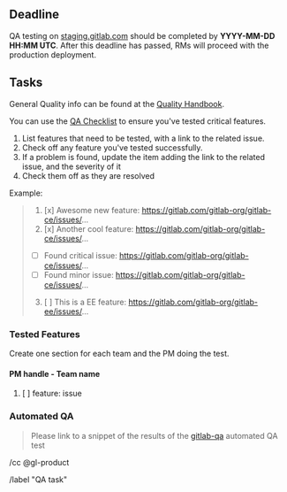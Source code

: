 <!--
# Read me first!

An RM will create this issue once an RC1 staging deploy is completed.
PMs will then take ownership of the process by filling out the
["Features tested" list](#features-tested) and assigning themselves.

The [deadline](#deadline) should be set to **24** hours after the completion of the deploy.

Set the issue title to: `YYYY-MM-DD: RELEASE_MAJOR_VERSION.rc1 QA task`
-->

## Deadline

QA testing on [staging.gitlab.com](https://staging.gitlab.com) should be completed by **YYYY-MM-DD HH:MM UTC**.
After this deadline has passed, RMs will proceed with the production deployment.

## Tasks

General Quality info can be found at the [Quality Handbook](https://about.gitlab.com/handbook/quality/).

You can use the [QA Checklist](https://gitlab.com/gitlab-org/release/docs/blob/master/general/qa-checklist.md)
to ensure you've tested critical features.

1. List features that need to be tested, with a link to the related issue.
1. Check off any feature you've tested successfully. 
1. If a problem is found, update the item adding the link to the related issue, and the severity of it
1. Check them off as they are resolved

Example:

> 1. [x] Awesome new feature: https://gitlab.com/gitlab-org/gitlab-ce/issues/...
> 2. [x] Another cool feature: https://gitlab.com/gitlab-org/gitlab-ce/issues/...
>   - [ ] Found critical issue: https://gitlab.com/gitlab-org/gitlab-ce/issues/...
>   - [ ] Found minor issue: https://gitlab.com/gitlab-org/gitlab-ce/issues/...
> 3. [ ] This is a EE feature: https://gitlab.com/gitlab-org/gitlab-ee/issues/...

### Tested Features

Create one section for each team and the PM doing the test.

#### PM handle - Team name

1. [ ] feature: issue

### Automated QA

> Please link to a snippet of the results of the [gitlab-qa](https://gitlab.com/gitlab-org/gitlab-qa) automated QA test

/cc @gl-product

/label "QA task"
